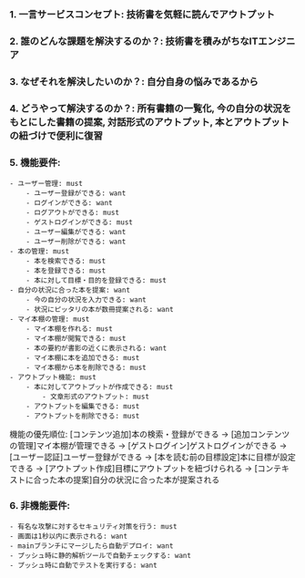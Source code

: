 ### 1. 一言サービスコンセプト: 技術書を気軽に読んでアウトプット

### 2. 誰のどんな課題を解決するのか？: 技術書を積みがちなITエンジニア

### 3. なぜそれを解決したいのか？: 自分自身の悩みであるから

### 4. どうやって解決するのか？: 所有書籍の一覧化, 今の自分の状況をもとにした書籍の提案, 対話形式のアウトプット, 本とアウトプットの紐づけで便利に復習

### 5. 機能要件:

    - ユーザー管理: must
        - ユーザー登録ができる: want
        - ログインができる: want
        - ログアウトができる: must
        - ゲストログインができる: must
        - ユーザー編集ができる: want
        - ユーザー削除ができる: want
    - 本の管理: must
        - 本を検索できる: must
        - 本を登録できる: must
        - 本に対して目標・目的を登録できる: must
    - 自分の状況に合った本を提案: want
        - 今の自分の状況を入力できる: want
        - 状況にピッタリの本が数冊提案される: want
    - マイ本棚の管理: must
        - マイ本棚を作れる: must
        - マイ本棚が閲覧できる: must
        - 本の要約が書影の近くに表示される: want
        - マイ本棚に本を追加できる: must
        - マイ本棚から本を削除できる: must
    - アウトプット機能: must
        - 本に対してアウトプットが作成できる: must
            - 文章形式のアウトプット: must
        - アウトプットを編集できる: must
        - アウトプットを削除できる: must

機能の優先順位: [コンテンツ追加]本の検索・登録ができる → [追加コンテンツの管理]マイ本棚が管理できる → [ゲストログイン]ゲストログインができる → [ユーザー認証]ユーザー登録ができる → [本を読む前の目標設定]本に目標が設定できる → [アウトプット作成]目標にアウトプットを紐づけられる → [コンテキストに合った本の提案]自分の状況に合った本が提案される

### 6. 非機能要件:
    - 有名な攻撃に対するセキュリティ対策を行う: must
    - 画面は1秒以内に表示される: want
    - mainブランチにマージしたら自動デプロイ: want
    - プッシュ時に静的解析ツールで自動チェックする: want
    - プッシュ時に自動でテストを実行する: want
